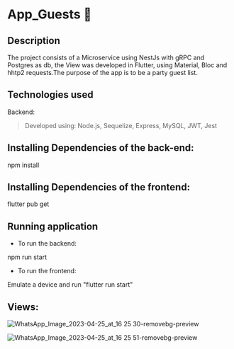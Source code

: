# App_Guests 🎉
## Description
The project consists of a Microservice using NestJs with gRPC and Postgres as db, the View was developed in Flutter, using Material, Bloc and hhtp2 requests.The purpose of the app is to be a party guest list.

## Technologies used
  
Backend:

> Developed using: Node.js, Sequelize, Express, MySQL, JWT, Jest

##  Installing Dependencies of the back-end:

npm install

##  Installing Dependencies of the frontend:

flutter pub get


##  Running application

* To run the backend:


npm run start


* To run the frontend:


Emulate a device and run "flutter run start"

##  Views:

![WhatsApp_Image_2023-04-25_at_16 25 30-removebg-preview](https://user-images.githubusercontent.com/86383966/234569045-b430dcb0-d82d-460c-87d2-ad9593b89f28.png)

![WhatsApp_Image_2023-04-25_at_16 25 51-removebg-preview](https://user-images.githubusercontent.com/86383966/234568683-ce77c3ae-6398-401e-b77d-a91c28508171.png)
